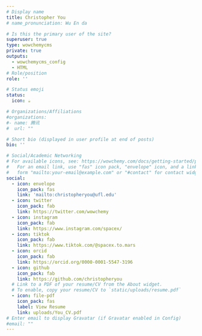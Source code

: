 ```yaml
---
# Display name
title: Christopher You
# name_pronunciation: Wu En da

# Is this the primary user of the site?
superuser: true
type: wowchemycms
private: true
outputs:
  - wowchemycms_config
  - HTML
# Role/position
role: ''

# Status emoji
status:
  icon: ☕️

# Organizations/Affiliations
#organizations:
#- name: 腾讯
#  url: ""

# Short bio (displayed in user profile at end of posts)
bio: ''

# Social/Academic Networking
# For available icons, see: https://wowchemy.com/docs/getting-started/page-builder/#icons
#   For an email link, use "fas" icon pack, "envelope" icon, and a link in the
#   form "mailto:your-email@example.com" or "#contact" for contact widget.
social:
  - icon: envelope
    icon_pack: fas
    link: 'mailto:christopheryou@ufl.edu'
  - icon: twitter
    icon_pack: fab
    link: https://twitter.com/wowchemy
  - icon: instagram
    icon_pack: fab
    link: https://www.instagram.com/spacex/
  - icon: tiktok
    icon_pack: fab
    link: https://www.tiktok.com/@spacex.to.mars
  - icon: orcid
    icon_pack: fab
    link: https://orcid.org/0000-0001-5547-3196
  - icon: github
    icon_pack: fab
    link: https://github.com/christopheryou
  # Link to a PDF of your resume/CV from the About widget.
  # To enable, copy your resume/CV to `static/uploads/resume.pdf`
  - icon: file-pdf
    icon_pack: fas
    label: View Resume
    link: uploads/You_CV.pdf
# Enter email to display Gravatar (if Gravatar enabled in Config)
#email: ""
---
```

